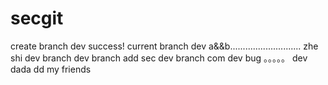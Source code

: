 # secgit
create branch dev success!
current branch dev
a&&b............................
zhe shi dev branch
dev branch add sec
dev branch com
dev bug 。。。。。
dev dada
dd
my friends
